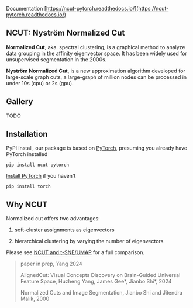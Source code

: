 


Documentation [https://ncut-pytorch.readthedocs.io/](https://ncut-pytorch.readthedocs.io/)


## NCUT: Nyström Normalized Cut

**Normalized Cut**, aka. spectral clustering, is a graphical method to analyze data grouping in the affinity eigenvector space. It has been widely used for unsupervised segmentation in the 2000s.

**Nyström Normalized Cut**, is a new approximation algorithm developed for large-scale graph cuts,  a large-graph of million nodes can be processed in under 10s (cpu) or 2s (gpu).  

## Gallery
TODO

## Installation

PyPI install, our package is based on [PyTorch](https://pytorch.org/get-started/locally/), presuming you already have PyTorch installed

```shell
pip install ncut-pytorch
```

[Install PyTorch](https://pytorch.org/get-started/locally/) if you haven't
```shell
pip install torch
```
## Why NCUT

Normalized cut offers two advantages:

1. soft-cluster assignments as eigenvectors

2. hierarchical clustering by varying the number of eigenvectors

Please see [NCUT and t-SNE/UMAP](compare.md) for a full comparison.


> paper in prep, Yang 2024
>
> AlignedCut: Visual Concepts Discovery on Brain-Guided Universal Feature Space, Huzheng Yang, James Gee\*, Jianbo Shi\*, 2024
> 
> Normalized Cuts and Image Segmentation, Jianbo Shi and Jitendra Malik, 2000
> 
